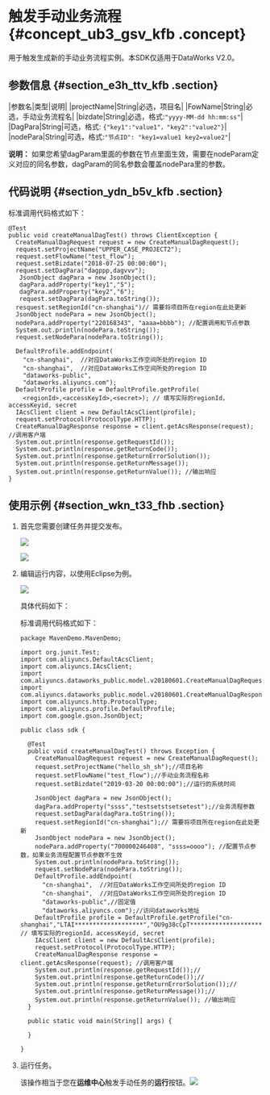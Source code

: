 # 触发手动业务流程 {#concept_ub3_gsv_kfb .concept}

用于触发生成新的手动业务流程实例。本SDK仅适用于DataWorks V2.0。

## 参数信息 {#section_e3h_ttv_kfb .section}

|参数名|类型|说明|
|projectName|String|必选，项目名|
|FowName|String|必选，手动业务流程名|
|bizdate|String|必选，格式:`"yyyy-MM-dd hh:mm:ss"`|
|DagPara|String|可选，格式: `{"key1":"value1"，"key2":"value2"}`|
|nodePara|String|可选，格式:`"节点ID": "key1=value1 key2=value2"`|

**说明：** 如果您希望dagParam里面的参数在节点里面生效，需要在nodeParam定义对应的同名参数，dagParam的同名参数会覆盖nodePara里的参数。

## 代码说明 {#section_ydn_b5v_kfb .section}

标准调用代码格式如下：

```
@Test
public void createManualDagTest() throws ClientException { 
  CreateManualDagRequest request = new CreateManualDagRequest();
  request.setProjectName("UPPER_CASE_PROJECT2");
  request.setFlowName("test_flow");
  request.setBizdate("2018-07-25 00:00:00");
  request.setDagPara("dagppp,dagvvv");
   JsonObject dagPara = new JsonObject();
   dagPara.addProperty("key1","5");
   dagPara.addProperty("key2","6");
   request.setDagPara(dagPara.toString());
  resquest.setRegionId("cn-shanghai")// 需要将项目所在region在此处更新
  JsonObject nodePara = new JsonObject();
  nodePara.addProperty("220168343", "aaaa=bbbb"); //配置调用和节点参数
  System.out.println(nodePara.toString());
  request.setNodePara(nodePara.toString());

  DefaultProfile.addEndpoint(
    "cn-shanghai",  //对应DataWorks工作空间所处的region ID
    "cn-shanghai",  //对应DataWorks工作空间所处的region ID
    "dataworks-public",
    "dataworks.aliyuncs.com");
  DefaultProfile profile = DefaultProfile.getProfile(
    <regionId>,<accessKeyId>,<secret>); // 填写实际的regionId，accessKeyid, secret
  IAcsClient client = new DefaultAcsClient(profile);
  request.setProtocol(ProtocolType.HTTP);
  CreateManualDagResponse response = client.getAcsResponse(request); //调用客户端
  System.out.println(response.getRequestId());
  System.out.println(response.getReturnCode());
  System.out.println(response.getReturnErrorSolution());
  System.out.println(response.getReturnMessage());
  System.out.println(response.getReturnValue()); //输出响应
}
```

## 使用示例 {#section_wkn_t33_fhb .section}

1.  首先您需要创建任务并提交发布。

    ![](http://static-aliyun-doc.oss-cn-hangzhou.aliyuncs.com/assets/img/23431/155359446441674_zh-CN.png)

    ![](http://static-aliyun-doc.oss-cn-hangzhou.aliyuncs.com/assets/img/23431/155359446541675_zh-CN.png)

2.  编辑运行内容，以使用Eclipse为例。

    ![](http://static-aliyun-doc.oss-cn-hangzhou.aliyuncs.com/assets/img/23431/155359446541614_zh-CN.png)

    具体代码如下：

    标准调用代码格式如下：

    ```
    package MavenDemo.MavenDemo;
    
    import org.junit.Test;
    import com.aliyuncs.DefaultAcsClient;
    import com.aliyuncs.IAcsClient;
    import com.aliyuncs.dataworks_public.model.v20180601.CreateManualDagRequest;
    import com.aliyuncs.dataworks_public.model.v20180601.CreateManualDagResponse;
    import com.aliyuncs.http.ProtocolType;
    import com.aliyuncs.profile.DefaultProfile;
    import com.google.gson.JsonObject;
    
    public class sdk {
      
      @Test
      public void createManualDagTest() throws Exception { 
        CreateManualDagRequest request = new CreateManualDagRequest();
        request.setProjectName("hello_sh_sh");//项目名称
        request.setFlowName("test_flow");//手动业务流程名称
        request.setBizdate("2019-03-20 00:00:00");//运行的系统时间
       
        JsonObject dagPara = new JsonObject();
        dagPara.addProperty("ssss","testsetstsetsetest");//业务流程参数
        request.setDagPara(dagPara.toString());
        request.setRegionId("cn-shanghai");// 需要将项目所在region在此处更新
        JsonObject nodePara = new JsonObject();
        nodePara.addProperty("700000246408", "ssss=oooo"); //配置节点参数，如果业务流程配置节点参数不生效
        System.out.println(nodePara.toString());
        request.setNodePara(nodePara.toString());
        DefaultProfile.addEndpoint(
          "cn-shanghai",  //对应DataWorks工作空间所处的region ID
          "cn-shanghai",  //对应DataWorks工作空间所处的region ID
          "dataworks-public",//固定值
          "dataworks.aliyuncs.com");//访问dataworks地址
        DefaultProfile profile = DefaultProfile.getProfile("cn-shanghai","LTAI*******************","OU9g38cCpT*********************"); // 填写实际的regionId，accessKeyid, secret
        IAcsClient client = new DefaultAcsClient(profile);
        request.setProtocol(ProtocolType.HTTP);
        CreateManualDagResponse response = client.getAcsResponse(request); //调用客户端
        System.out.println(response.getRequestId());//
        System.out.println(response.getReturnCode());//
        System.out.println(response.getReturnErrorSolution());//
        System.out.println(response.getReturnMessage());//
        System.out.println(response.getReturnValue()); //输出响应
      }
    
      public static void main(String[] args) {
        
      }
    
    }
    ```

3.  运行任务。

    该操作相当于您在**运维中心**触发手动任务的**运行**按钮。![](http://static-aliyun-doc.oss-cn-hangzhou.aliyuncs.com/assets/img/23431/155359446541631_zh-CN.png)


